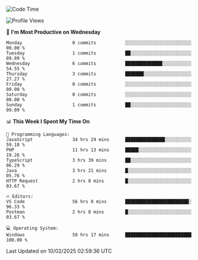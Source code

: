 <!--START_SECTION:waka-->
![Code Time](http://img.shields.io/badge/Code%20Time-4%2C057%20hrs-blue)

![Profile Views](http://img.shields.io/badge/Profile%20Views-0-blue)

📅 **I'm Most Productive on Wednesday** 

```text
Monday                   0 commits           ░░░░░░░░░░░░░░░░░░░░░░░░░   00.00 % 
Tuesday                  1 commits           ██░░░░░░░░░░░░░░░░░░░░░░░   09.09 % 
Wednesday                6 commits           ██████████████░░░░░░░░░░░   54.55 % 
Thursday                 3 commits           ███████░░░░░░░░░░░░░░░░░░   27.27 % 
Friday                   0 commits           ░░░░░░░░░░░░░░░░░░░░░░░░░   00.00 % 
Saturday                 0 commits           ░░░░░░░░░░░░░░░░░░░░░░░░░   00.00 % 
Sunday                   1 commits           ██░░░░░░░░░░░░░░░░░░░░░░░   09.09 % 
```


📊 **This Week I Spent My Time On** 

```text
💬 Programming Languages: 
JavaScript               34 hrs 29 mins      ███████████████░░░░░░░░░░   59.18 % 
PHP                      11 hrs 13 mins      █████░░░░░░░░░░░░░░░░░░░░   19.26 % 
TypeScript               3 hrs 39 mins       ██░░░░░░░░░░░░░░░░░░░░░░░   06.29 % 
Java                     3 hrs 21 mins       █░░░░░░░░░░░░░░░░░░░░░░░░   05.76 % 
HTTP Request             2 hrs 8 mins        █░░░░░░░░░░░░░░░░░░░░░░░░   03.67 % 

🔥 Editors: 
VS Code                  56 hrs 8 mins       ████████████████████████░   96.33 % 
Postman                  2 hrs 8 mins        █░░░░░░░░░░░░░░░░░░░░░░░░   03.67 % 

💻 Operating System: 
Windows                  58 hrs 17 mins      █████████████████████████   100.00 % 
```


 Last Updated on 10/02/2025 02:59:36 UTC
<!--END_SECTION:waka-->
